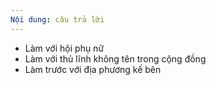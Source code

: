 ```yaml
---
Nội dung: câu trả lời
---
```


- Làm với hội phụ nữ
- Làm với thủ lĩnh không tên trong cộng đồng
- Làm trước với địa phương kế bên